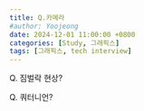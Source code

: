 ```yaml
---
title: Q.카메라
#author: Yoojeong
date: 2024-12-01 11:00:00 +0800
categories: [Study, 그래픽스]
tags: [그래픽스, tech interview]
---
```



Q. 짐벌락 현상?  

Q. 쿼터니언?  
